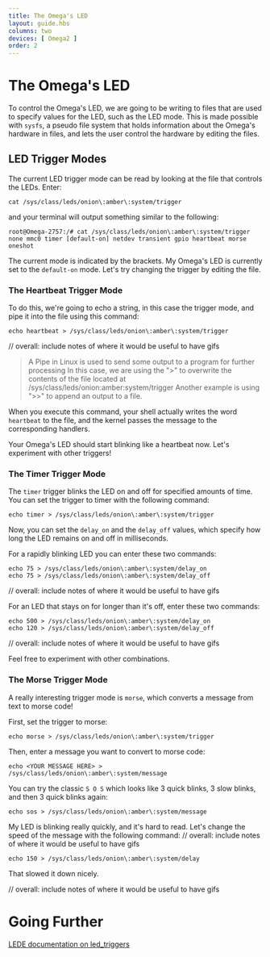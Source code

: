 ```yaml
---
title: The Omega's LED
layout: guide.hbs
columns: two
devices: [ Omega2 ]
order: 2
---
```


# The Omega's LED


To control the Omega's LED, we are going to be writing to files that are used to specify values for the LED, such as the LED mode. This is made possible with `sysfs`, a pseudo file system that holds information about the Omega's hardware in files, and lets the user control the hardware by editing the files.

## LED Trigger Modes

The current LED trigger mode can be read by looking at the file that controls the LEDs. Enter:

```
cat /sys/class/leds/onion\:amber\:system/trigger
```

and your terminal will output something similar to the following:
```
root@Omega-2757:/# cat /sys/class/leds/onion\:amber\:system/trigger
none mmc0 timer [default-on] netdev transient gpio heartbeat morse oneshot
```

The current mode is indicated by the brackets. My Omega's LED is currently set to the `default-on` mode. Let's try changing the trigger by editing the file.


### The Heartbeat Trigger Mode


To do this, we're going to echo a string, in this case the trigger mode, and pipe it into the file using this command:

```
echo heartbeat > /sys/class/leds/onion\:amber\:system/trigger
```
// overall: include notes of where it would be useful to have gifs

> A Pipe in Linux is used to send some output to a program for further processing
> In this case, we are using the ">" to overwrite the contents of the file located at /sys/class/leds/onion\:amber\:system/trigger
> Another example is using ">>" to append an output to a file.


When you execute this command, your shell actually writes the word `heartbeat` to the file, and the kernel passes the message to the corresponding handlers.

Your Omega's LED should start blinking like a heartbeat now. Let's experiment with other triggers!


### The Timer Trigger Mode

The `timer` trigger blinks the LED on and off for specified amounts of time. You can set the trigger to timer with the following command:

```
echo timer > /sys/class/leds/onion\:amber\:system/trigger
```

Now, you can set the `delay_on` and the `delay_off` values, which specify how long the LED remains on and off in milliseconds.

For a rapidly blinking LED you can enter these two commands:

```
echo 75 > /sys/class/leds/onion\:amber\:system/delay_on
echo 75 > /sys/class/leds/onion\:amber\:system/delay_off
```
// overall: include notes of where it would be useful to have gifs

For an LED that stays on for longer than it's off, enter these two commands:

```
echo 500 > /sys/class/leds/onion\:amber\:system/delay_on
echo 120 > /sys/class/leds/onion\:amber\:system/delay_off
```
// overall: include notes of where it would be useful to have gifs

Feel free to experiment with other combinations.

### The Morse Trigger Mode

A really interesting trigger mode is `morse`, which converts a message from text to morse code!


First, set the trigger to morse:

```
echo morse > /sys/class/leds/onion\:amber\:system/trigger
```

Then, enter a message you want to convert to morse code:

```
echo <YOUR MESSAGE HERE> > /sys/class/leds/onion\:amber\:system/message
```

You can try the classic `S O S` which looks like 3 quick blinks, 3 slow blinks, and then 3 quick blinks again:

```
echo sos > /sys/class/leds/onion\:amber\:system/message
```

My LED is blinking really quickly, and it's hard to read. Let's change the speed of the message with the following command:
// overall: include notes of where it would be useful to have gifs

```
echo 150 > /sys/class/leds/onion\:amber\:system/delay
```

That slowed it down nicely.

// overall: include notes of where it would be useful to have gifs


# Going Further

[LEDE documentation on led_triggers](https://www.lede-project.org/docs/user-guide/led_configuration?s[]=led&s[]=configuration#led_triggers)
